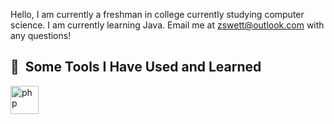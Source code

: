 Hello, I am currently a freshman in college currently studying computer science. I am currently learning Java.
Email me at zswett@outlook.com with any questions!


<h2> 🚀 &nbsp;Some Tools I Have Used and Learned</h2>
<p align="left">
<img src="[https://cdn.jsdelivr.net/gh/devicons/devicon/icons/php/php-original.svg](https://www.iconfinder.com/icons/4691382/java_icon)" alt="php" width="45" height="45"/>
</p>

